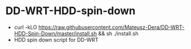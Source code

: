 # DD-WRT-HDD-spin-down
- curl -kLO https://raw.githubusercontent.com/Mateusz-Dera/DD-WRT-HDD-Spin-Down/master/install.sh && sh ./install.sh
- HDD spin down script for DD-WRT
